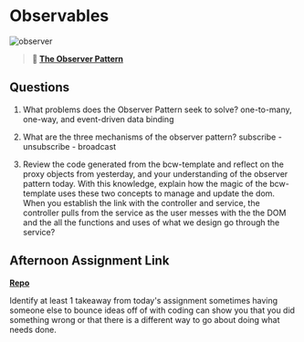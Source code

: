 # Observables

![observer](https://bcw.blob.core.windows.net/public/img/journals/8014045611652045)

> **📖 [The Observer Pattern](https://codeworksacademy.com/fs-student-guide/resources/wk3/04-Observer-Pattern)**

## Questions

1. What problems does the Observer Pattern seek to solve?
    one-to-many, one-way, and event-driven data binding

2. What are the three mechanisms of the observer pattern?
    subscribe - unsubscribe - broadcast

3. Review the code generated from the bcw-template and reflect on the proxy objects from yesterday, and your understanding of the observer pattern today. With this knowledge, explain how the magic of the bcw-template uses these two concepts to manage and update the dom.
    When you establish the link with the controller and service, the controller pulls from the service as the user messes with the the DOM  and the all the functions and uses of what we design go through the service?

## Afternoon Assignment Link

**[Repo](https://github.com/KendallPowell/fruit_salad)**

Identify at least 1 takeaway from today's assignment
    sometimes having someone else to bounce ideas off of with coding can show you that you did something wrong or that there is a different way to go about doing what needs done.
